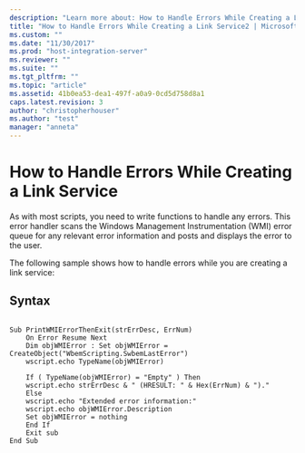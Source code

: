 ```yaml
---
description: "Learn more about: How to Handle Errors While Creating a Link Service"
title: "How to Handle Errors While Creating a Link Service2 | Microsoft Docs"
ms.custom: ""
ms.date: "11/30/2017"
ms.prod: "host-integration-server"
ms.reviewer: ""
ms.suite: ""
ms.tgt_pltfrm: ""
ms.topic: "article"
ms.assetid: 41b0ea53-dea1-497f-a0a9-0cd5d758d8a1
caps.latest.revision: 3
author: "christopherhouser"
ms.author: "test"
manager: "anneta"
---
```

# How to Handle Errors While Creating a Link Service
As with most scripts, you need to write functions to handle any errors. This error handler scans the Windows Management Instrumentation (WMI) error queue for any relevant error information and posts and displays the error to the user.  
  
 The following sample shows how to handle errors while you are creating a link service:  
  
## Syntax  
  
```  
  
Sub PrintWMIErrorThenExit(strErrDesc, ErrNum)  
    On Error Resume Next  
    Dim objWMIError : Set objWMIError =    CreateObject("WbemScripting.SwbemLastError")  
    wscript.echo TypeName(objWMIError)  
  
    If ( TypeName(objWMIError) = "Empty" ) Then  
    wscript.echo strErrDesc & " (HRESULT: " & Hex(ErrNum) & ")."  
    Else  
    wscript.echo "Extended error information:"  
    wscript.echo objWMIError.Description  
    Set objWMIError = nothing  
    End If  
    Exit sub  
End Sub  
  
```

